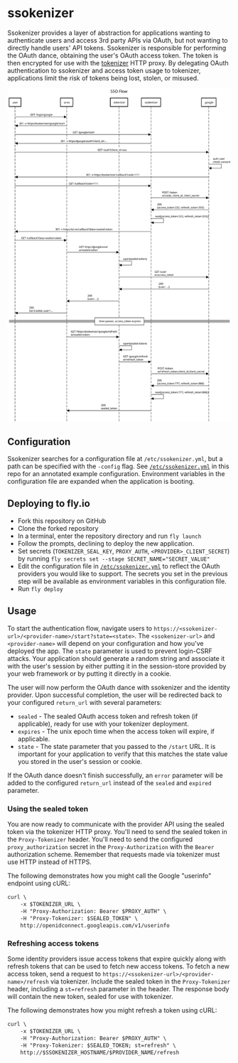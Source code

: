 # ssokenizer

Ssokenizer provides a layer of abstraction for applications wanting to authenticate users and access 3rd party APIs via OAuth, but not wanting to directly handle users' API tokens. Ssokenizer is responsible for performing the OAuth dance, obtaining the user's OAuth access token. The token is then encrypted for use with the [tokenizer](https://github.com/superfly/tokenizer) HTTP proxy. By delegating OAuth authentication to ssokenizer and access token usage to tokenizer, applications limit the risk of tokens being lost, stolen, or misused.

![](/docs/sequence_diagram.svg)

## Configuration

Ssokenizer searches for a configuration file at `/etc/ssokenizer.yml`, but a path can be specified with the `-config` flag. See [`/etc/ssokenizer.yml`](/etc/ssokenizer.yml) in this repo for an annotated example configuration. Environment variables in the configuration file are expanded when the application is booting.

## Deploying to fly.io

- Fork this repository on GitHub
- Clone the forked repository
- In a terminal, enter the repository directory and run `fly launch`
- Follow the prompts, declining to deploy the new application.
- Set secrets (`TOKENIZER_SEAL_KEY`, `PROXY_AUTH`, `<PROVIDER>_CLIENT_SECRET`) by running `fly secrets set --stage SECRET_NAME="SECRET_VALUE"`
- Edit the configuration file in [`/etc/ssokenizer.yml`](/etc/ssokenizer.yml) to reflect the OAuth providers you would like to support. The secrets you set in the previous step will be available as environment variables in this configuration file.
- Run `fly deploy`

## Usage

To start the authentication flow, navigate users to `https://<ssokenizer-url>/<provider-name>/start?state=<state>`. The `<ssokenizer-url>` and `<provider-name>` will depend on your configuration and how you've deployed the app. The `state` parameter is used to prevent login-CSRF attacks. Your application should generate a random string and associate it with the user's session by either putting it in the session-store provided by your web framework or by putting it directly in a cookie.

The user will now perform the OAuth dance with ssokenizer and the identity provider. Upon successful completion, the user will be redirected back to your configured `return_url` with several parameters:

- `sealed` - The sealed OAuth access token and refresh token (if applicable), ready for use with your tokenizer deployment.
- `expires` - The unix epoch time when the access token will expire, if applicable.
- `state` - The state parameter that you passed to the `/start` URL. It is important for your application to verify that this matches the state value you stored in the user's session or cookie.

If the OAuth dance doesn't finish successfully, an `error` parameter will be added to the configured `return_url` instead of the `sealed` and `expired` parameter. 

### Using the sealed token

You are now ready to communicate with the provider API using the sealed token via the tokenizer HTTP proxy. You'll need to send the sealed token in the `Proxy-Tokenizer` header. You'll need to send the configured `proxy_authorization` secret in the `Proxy-Authorization` with the `Bearer` authorization scheme. Remember that requests made via tokenizer must use HTTP instead of HTTPS.

The following demonstrates how you might call the Google "userinfo" endpoint using cURL:

```shell
curl \
    -x $TOKENIZER_URL \
    -H "Proxy-Authorization: Bearer $PROXY_AUTH" \
    -H "Proxy-Tokenizer: $SEALED_TOKEN" \
    http://openidconnect.googleapis.com/v1/userinfo
```

### Refreshing access tokens

Some identity providers issue access tokens that expire quickly along with refresh tokens that can be used to fetch new access tokens. To fetch a new access token, send a request to `https://<ssokenizer-url>/<provider-name>/refresh` via tokenizer. Include the sealed token in the `Proxy-Tokenizer` header, including a `st=refresh` parameter in the header. The response body will contain the new token, sealed for use with tokenizer.

The following demonstrates how you might refresh a token using cURL:

```shell
curl \
    -x $TOKENIZER_URL \
    -H "Proxy-Authorization: Bearer $PROXY_AUTH" \
    -H "Proxy-Tokenizer: $SEALED_TOKEN; st=refresh" \
    http://$SSOKENIZER_HOSTNAME/$PROVIDER_NAME/refresh
```